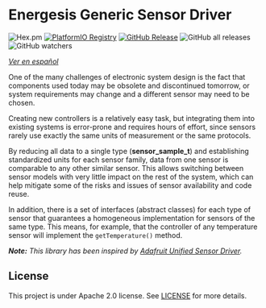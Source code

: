 # Energesis Generic Sensor Driver

![Hex.pm](https://img.shields.io/hexpm/l/plug)  [![PlatformIO Registry](https://badges.registry.platformio.org/packages/energesis-ingenieria/library/Energesis_Sensor.svg)](https://registry.platformio.org/libraries/energesis-ingenieria/Energesis_Sensor) [![GitHub Release](https://img.shields.io/github/release/energesis-ingenieria/Energesis_Sensor.svg?style=flat)]() 
![GitHub all releases](https://img.shields.io/github/downloads/energesis-ingenieria/Energesis_Sensor/total) ![GitHub watchers](https://img.shields.io/github/watchers/Energesis-Ingenieria/Energesis_Sensor)


_[Ver en español](README-es.md)_

One of the many challenges of electronic system design is the fact that components used today may be obsolete and discontinued tomorrow, or system requirements may change and a different sensor may need to be chosen.

Creating new controllers is a relatively easy task, but integrating them into existing systems is error-prone and requires hours of effort, since sensors rarely use exactly the same units of measurement or the same protocols.

By reducing all data to a single type (**sensor_sample\_t**) and establishing standardized units for each sensor family, data from one sensor is comparable to any other similar sensor. This allows switching between sensor models with very little impact on the rest of the system, which can help mitigate some of the risks and issues of sensor availability and code reuse.

In addition, there is a set of interfaces (abstract classes) for each type of sensor that guarantees a homogeneous implementation for sensors of the same type. This means, for example, that the controller of any temperature sensor will implement the `getTemperature()` method.

_**Note:** This library has been inspired by [Adafruit Unified Sensor Driver](https://github.com/adafruit/Adafruit_Sensor)._

## License

This project is under Apache 2.0 license. See [LICENSE](LICENSE) for more details.
